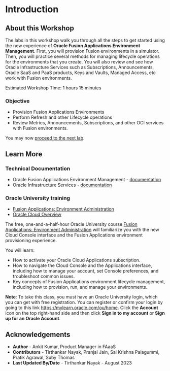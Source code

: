 # Introduction

## About this Workshop

The labs in this workshop walk you through all the steps to get started using the new experience of **Oracle Fusion Applications Environment Management**. First, you will provision Fusion environments in a simulator. Then, you will practice several methods for managing lifecycle operations for the environments that you create. You will also review and see how Oracle Infrastructure Services such as Subscriptions, Announcements, Oracle SaaS and PaaS products, Keys and Vaults, Managed Access, etc work with Fusion environments.

Estimated Workshop Time: 1 hours 15 minutes

### Objective
* Provision Fusion Applications Environments
* Perform Refresh and other Lifecycle operations
* Review Metrics, Announcements, Subscriptions, and other OCI services with Fusion environments.

You may now [proceed to the next lab](#next).

## Learn More

### Technical Documentation
- Oracle Fusion Applications Environment Management - [documentation](https://docs.oracle.com/en-us/iaas/Content/fusion-applications/home.htm)
- Oracle Infrastructure Services - [documentation](https://docs.oracle.com/en-us/iaas/Content/services.htm)

### Oracle University training
- [Fusion Applications: Environment Administration](https://mylearn.oracle.com/ou/course/fusion-applications-environment-administration/109554/)
- [Oracle Cloud Overview](https://mylearn.oracle.com/ou/learning-path/oracle-cloud-overview/115954)

The free, one-and-a-half-hour Oracle University course [Fusion Applications: Environment Administration](https://mylearn.oracle.com/ou/course/fusion-applications-environment-administration/109554/) will familiarize you with the new Cloud Console interface and the Fusion Applications environment provisioning experience.

You will learn:
- How to activate your Oracle Cloud Applications subscription.
- How to navigate the Cloud Console and the Applications interface, including how to manage your account, set Console preferences, and troubleshoot common issues.
- Key concepts of Fusion Applications environment lifecycle management, including how to provision, run, and manage your environments.

**Note**: To take this class, you must have an Oracle University login, which you can get with free registration. You can register or confirm your login by going to this link https://mylearn.oracle.com/ou/home. Click the **Account** icon on the top right-hand side and then click **Sign in to my account** or **Sign up for an Oracle Account**.

## Acknowledgements
* **Author** - Ankit Kumar, Product Manager in FAaaS
* **Contributors** -  Tirthankar Nayak, Pranjal Jain, Sai Krishna Palagummi, Pratik Agrawal, Suby Thomas
* **Last Updated By/Date** - Tirthankar Nayak - August 2023